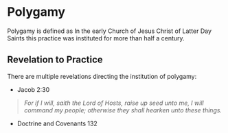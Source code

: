 
# Polygamy


Polygamy is defined as In the early Church of Jesus Christ of Latter Day Saints this practice was instituted for more than half a century.

## Revelation to Practice

There are multiple revelations directing the institution of polygamy:

- Jacob 2:30 
> *For if I will, saith the Lord of Hosts, raise up seed unto me, I will command my people; otherwise they shall hearken unto these things.*

- Doctrine and Covenants 132



